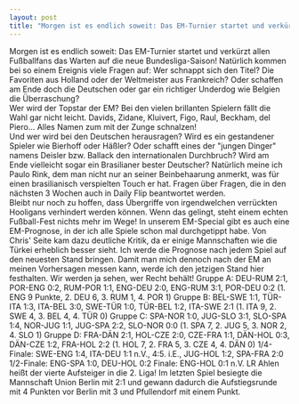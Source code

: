 ```yaml
---
layout: post
title: "Morgen ist es endlich soweit: Das EM-Turnier startet und verkürzt allen Fußballfans das Warten auf die neue Bundesliga-Saison!"
---
```


Morgen ist es endlich soweit: Das EM-Turnier startet und verkürzt allen Fußballfans das Warten auf die neue Bundesliga-Saison! Natürlich kommen bei so einem Ereignis viele Fragen auf: Wer schnappt sich den Titel? Die Favoriten aus Holland oder der Weltmeister aus Frankreich? Oder schaffen am Ende doch die Deutschen oder gar ein richtiger Underdog wie Belgien die Überraschung?  
Wer wird der Topstar der EM? Bei den vielen brillanten Spielern fällt die Wahl gar nicht leicht. Davids, Zidane, Kluivert, Figo, Raul, Beckham, del Piero... Alles Namen zum mit der Zunge schnalzen!  
Und wer wird bei den Deutschen herausragen? Wird es ein gestandener Spieler wie Bierhoff oder Häßler? Oder schafft eines der  "jungen Dinger" namens Deisler bzw. Ballack den internationalen Durchbruch? Wird am Ende vielleicht sogar ein Brasilianer bester Deutscher? Natürlich meine ich Paulo Rink, dem man nicht nur an seiner Beinbehaarung anmerkt, was für einen brasilianisch verspielten Touch er hat. Fragen über Fragen, die in den nächsten 3 Wochen auch in Daily Flip beantwortet werden.  
Bleibt nur noch zu hoffen, dass Übergriffe von irgendwelchen verrückten Hooligans verhindert werden können. Wenn das gelingt, steht einem echten Fußball-Fest nichts mehr im Wege! In unserem EM-Special gibt es auch eine EM-Prognose, in der ich alle Spiele schon mal durchgetippt habe. Von Chris' Seite kam dazu deutliche Kritik, da er einige Mannschaften wie die Türkei erheblich besser sieht. Ich werde die Prognose nach jedem Spiel auf den neuesten Stand bringen. Damit man mich dennoch nach der EM an meinen Vorhersagen messen kann, werde ich den jetzigen Stand hier festhalten. Wir werden ja sehen, wer Recht behält! Gruppe A: DEU-RUM 2:1, POR-ENG 0:2, RUM-POR 1:1, ENG-DEU 2:0, ENG-RUM 3:1, POR-DEU 0:2 (1. ENG 9 Punkte, 2. DEU 6, 3. RUM 1, 4. POR 1) Gruppe B: BEL-SWE 1:1, TÜR-ITA 1:3, ITA-BEL 3:0, SWE-TÜR 1:0, TÜR-BEL 1:2, ITA-SWE 2:1 (1. ITA 9, 2. SWE 4, 3. BEL 4, 4. TÜR 0) Gruppe C: SPA-NOR 1:0, JUG-SLO 3:1, SLO-SPA 1:4, NOR-JUG 1:1, JUG-SPA 2:2, SLO-NOR 0:0 (1. SPA 7, 2. JUG 5, 3. NOR 2, 4. SLO 1) Gruppe D: FRA-DÄN 2:1, HOL-CZE 2:0, CZE-FRA 1:1, DÄN-HOL 0:3, DÄN-CZE 1:2, FRA-HOL 2:2 (1. HOL 7, 2. FRA 5, 3. CZE 4, 4. DÄN 0) 1/4-Finale: SWE-ENG 1:4, ITA-DEU 1:1 n.V., 4:5. i.E., JUG-HOL 1:2, SPA-FRA 2:0 1/2-Finale: ENG-SPA 1:0, DEU-HOL 0:2 Finale: ENG-HOL 0:1 n.V. LR Ahlen heißt der vierte Aufsteiger in die 2. Liga! Im letzten Spiel besiegte die Mannschaft Union Berlin mit 2:1 und gewann dadurch die Aufstiegsrunde mit 4 Punkten vor Berlin mit 3 und Pfullendorf mit einem Punkt.
